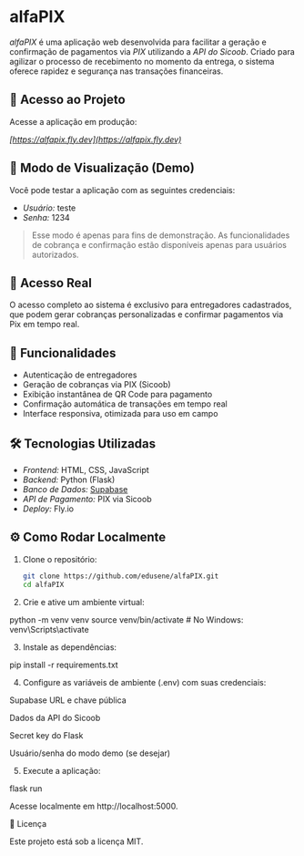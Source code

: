 # alfaPIX

*alfaPIX* é uma aplicação web desenvolvida para facilitar a geração e confirmação de pagamentos via *PIX* utilizando a *API do Sicoob*. Criado para agilizar o processo de recebimento no momento da entrega, o sistema oferece rapidez e segurança nas transações financeiras.

## 🔗 Acesso ao Projeto

Acesse a aplicação em produção:

*[https://alfapix.fly.dev](https://alfapix.fly.dev)*

## 🧪 Modo de Visualização (Demo)

Você pode testar a aplicação com as seguintes credenciais:

- *Usuário:* teste  
- *Senha:* 1234

> Esse modo é apenas para fins de demonstração. As funcionalidades de cobrança e confirmação estão disponíveis apenas para usuários autorizados.

## 👥 Acesso Real

O acesso completo ao sistema é exclusivo para entregadores cadastrados, que podem gerar cobranças personalizadas e confirmar pagamentos via Pix em tempo real.

## 🚀 Funcionalidades

- Autenticação de entregadores  
- Geração de cobranças via PIX (Sicoob)  
- Exibição instantânea de QR Code para pagamento  
- Confirmação automática de transações em tempo real  
- Interface responsiva, otimizada para uso em campo

## 🛠️ Tecnologias Utilizadas

- *Frontend:* HTML, CSS, JavaScript  
- *Backend:* Python (Flask)  
- *Banco de Dados:* [Supabase](https://supabase.io/)  
- *API de Pagamento:* PIX via Sicoob  
- *Deploy:* Fly.io

## ⚙️ Como Rodar Localmente

1. Clone o repositório:

   ```bash
   git clone https://github.com/edusene/alfaPIX.git
   cd alfaPIX

2. Crie e ative um ambiente virtual:

python -m venv venv
source venv/bin/activate  # No Windows: venv\Scripts\activate


3. Instale as dependências:

pip install -r requirements.txt


4. Configure as variáveis de ambiente (.env) com suas credenciais:

Supabase URL e chave pública

Dados da API do Sicoob

Secret key do Flask

Usuário/senha do modo demo (se desejar)



5. Execute a aplicação:

flask run



Acesse localmente em http://localhost:5000.

📄 Licença

Este projeto está sob a licença MIT.